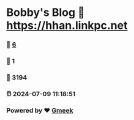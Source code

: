 # Bobby's Blog :link: https://hhan.linkpc.net 
### :page_facing_up: [6](https://hhan.linkpc.net/tag.html) 
### :speech_balloon: 1 
### :hibiscus: 3194 
### :alarm_clock: 2024-07-09 11:18:51 
### Powered by :heart: [Gmeek](https://github.com/Meekdai/Gmeek)
